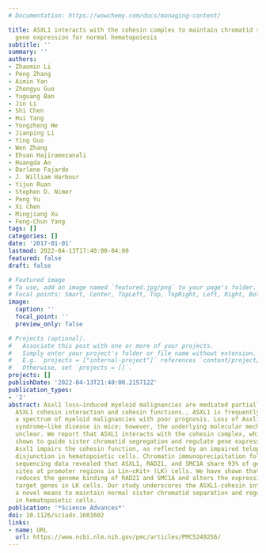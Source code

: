 ```yaml
---
# Documentation: https://wowchemy.com/docs/managing-content/

title: ASXL1 interacts with the cohesin complex to maintain chromatid separation and
  gene expression for normal hematopoiesis
subtitle: ''
summary: ''
authors:
- Zhaomin Li
- Peng Zhang
- Aimin Yan
- Zhengyu Guo
- Yuguang Ban
- Jin Li
- Shi Chen
- Hui Yang
- Yongzheng He
- Jianping Li
- Ying Guo
- Wen Zhang
- Ehsan Hajiramezanali
- Huangda An
- Darlene Fajardo
- J. William Harbour
- Yijun Ruan
- Stephen D. Nimer
- Peng Yu
- Xi Chen
- Mingjiang Xu
- Feng-Chun Yang
tags: []
categories: []
date: '2017-01-01'
lastmod: 2022-04-13T17:40:00-04:00
featured: false
draft: false

# Featured image
# To use, add an image named `featured.jpg/png` to your page's folder.
# Focal points: Smart, Center, TopLeft, Top, TopRight, Left, Right, BottomLeft, Bottom, BottomRight.
image:
  caption: ''
  focal_point: ''
  preview_only: false

# Projects (optional).
#   Associate this post with one or more of your projects.
#   Simply enter your project's folder or file name without extension.
#   E.g. `projects = ["internal-project"]` references `content/project/deep-learning/index.md`.
#   Otherwise, set `projects = []`.
projects: []
publishDate: '2022-04-13T21:40:00.215712Z'
publication_types:
- '2'
abstract: Asxl1 loss–induced myeloid malignancies are mediated partially through impaired
  ASXL1 cohesin interaction and cohesin functions., ASXL1 is frequently mutated in
  a spectrum of myeloid malignancies with poor prognosis. Loss of Asxl1 leads to myelodysplastic
  syndrome–like disease in mice; however, the underlying molecular mechanisms remain
  unclear. We report that ASXL1 interacts with the cohesin complex, which has been
  shown to guide sister chromatid segregation and regulate gene expression. Loss of
  Asxl1 impairs the cohesin function, as reflected by an impaired telophase chromatid
  disjunction in hematopoietic cells. Chromatin immunoprecipitation followed by DNA
  sequencing data revealed that ASXL1, RAD21, and SMC1A share 93% of genomic binding
  sites at promoter regions in Lin−cKit+ (LK) cells. We have shown that loss of Asxl1
  reduces the genome binding of RAD21 and SMC1A and alters the expression of ASXL1/cohesin
  target genes in LK cells. Our study underscores the ASXL1-cohesin interaction as
  a novel means to maintain normal sister chromatid separation and regulate gene expression
  in hematopoietic cells.
publication: '*Science Advances*'
doi: 10.1126/sciadv.1601602
links:
- name: URL
  url: https://www.ncbi.nlm.nih.gov/pmc/articles/PMC5249256/
---
```

